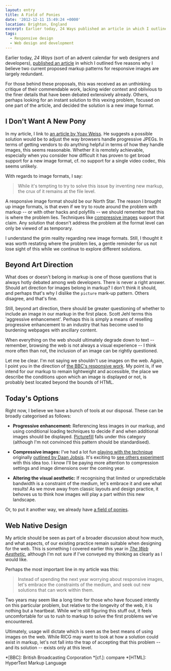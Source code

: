 ```yaml
---
layout: entry
title: A Field of Ponies
date: '2012-12-11 15:49:24 +0000'
location: Brighton, England
excerpt: Earlier today, 24 Ways published an article in which I outlined five reasons why I believe two current proposed markup patterns for responsive images are largely redundant. Here I provide some follow-up, and hopefully clarification around the points I raised.
tags:
  - Responsive design
  - Web design and development
---
```

Earlier today, <cite>24 Ways</cite> (sort of an advent calendar for web designers and developers), [published an article][1] in which I outlined five reasons why I believe two current proposed markup patterns for responsive images are largely redundant.

For those behind these proposals, this was received as an unthinking critique of their commendable work, lacking wider context and oblivious to the finer details that have been debated extensively already. Others, perhaps looking for an instant solution to this vexing problem, focused on one part of the article, and decided the solution is a new image format.

## I Don't Want A New Pony
In my article, I link to [an article by Yoav Weiss][2]. He suggests a possible solution would be to adjust the way browsers handle progressive JPEGs. In terms of getting vendors to do anything helpful in terms of how they handle images, this seems reasonable. Whether it is remotely achievable, especially when you consider how difficult it has proven to get broad support for a new image format, cf. no support for a single video codec, this seems unlikely.

With regards to image formats, I say:

> While it's tempting to try to solve this issue by inventing new markup, the crux of it remains at the file level.

A responsive image format should be our North Star. The reason I brought up image formats, is that even if we try to route around the problem with markup -- or with other hacks and polyfills -- we should remember that this is where the problem lies. Techniques like [compressive images][3] support that claim. Any solution that doesn't address the problem at the format level can only be viewed of as temporary.

I understand the grim reality regarding new image formats. Still, I thought it was worth restating where the problem lies, a gentle reminder for us not lose sight of this while we continue to explore different solutions.

## Beyond Art Direction
What does or doesn't belong in markup is one of those questions that is always hotly debated among web developers. There is never a right answer. Should art direction for images belong in markup? I don't think it should, and perhaps that's why I dislike the `picture` mark-up pattern. Others disagree, and that's fine.

Still, beyond art direction, there should be greater questioning of whether to include an image in our markup in the first place. Scott Jehl terms this 'aggressive enhancement'. Perhaps this is simply a means of reselling progressive enhancement to an industry that has become used to burdening webpages with ancillary content.

When everything on the web should ultimately degrade down to text -- remember, browsing the web is not always a visual experience -- I think more often than not, the inclusion of an image can be rightly questioned.

Let me be clear. I'm not saying we shouldn't use images on the web. Again, I point you in the direction of [the BBC's responsive work][4]. My point is, if we intend for our markup to remain lightweight and accessible, the place we describe the conditions upon which an image is displayed or not, is probably best located beyond the bounds of HTML.

## Today's Options
Right now, I believe we have a bunch of tools at our disposal. These can be broadly categorised as follows:

* **Progressive enhancement:** Referencing less images in our markup, and using conditional loading techniques to decide if and when additional images should be displayed. [Picturefill][5] falls under this category (although I'm not convinced this  pattern should be standardised).

* **Compressive images:** I've had a lot fun [playing with the technique][6] originally [outlined by Daan Jobsis][7]. It's exciting to [see others experiment][8] with this idea too. I know I'll be paying more attention to compression settings and image dimensions over the coming year.

* **Altering the visual aesthetic:** If recognising that limited or unpredictable bandwidth is a constraint of the medium, let's embrace it and see what results! As we move away from classic layouts and design practice, it behoves us to think how images will play a part within this new landscape.

Or, to put it another way, we already have [a field of ponies][9].

## Web Native Design
My article should be seen as part of a broader discussion about how much, and what aspects, of our existing practice remain suitable when designing for the web. This is something I covered earlier this year in <cite>[The Web Aesthetic][10]</cite>, although I'm not sure if I've conveyed my thinking as clearly as I would like.

Perhaps the most important line in my article was this:

> Instead of spending the next year worrying about responsive images, let's embrace the constraints of the medium, and seek out new solutions that can work within them.

Two years may seem like a long time for those who have focused intently on this particular problem, but relative to the longevity of the web, it is nothing but a heartbeat. While we're still figuring this stuff out, it feels uncomfortable for us to rush to markup to solve the first problems we've encountered.

Ultimately, usage will dictate which is seen as the best means of using images on the web. While RICG may want to look at how a solution could exist in markup, let's not fall into the trap of accepting that this problem -- and its solution -- exists only at this level.

[1]: http://24ways.org/2012/responsive-images-what-we-thought-we-needed/
[2]: http://blog.yoav.ws/2012/05/Responsive-image-format
[3]: http://filamentgroup.com/lab/rwd_img_compression/
[4]: http://responsivenews.co.uk/post/18948466399/cutting-the-mustard
[5]: https://github.com/scottjehl/picturefill
[6]: /2012/12/causeway_coast/
[7]: http://blog.netvlies.nl/design-interactie/retina-revolution/
[8]: http://nocturnalmonkey.com/writing/compressing-images
[9]: https://www.youtube.com/watch?v=wJbhxVepEoc
[10]: http://www.alistapart.com/articles/the-web-aesthetic/

*[BBC]: British Broadcasting Corporation
*[cf.]: compare
*[HTML]: HyperText Markup Language
